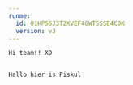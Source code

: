 ```yaml
---
runme:
  id: 01HPS6J3T2KVEF4GWTSSSE4C0K
  version: v3
---
```


```sh {"id":"01HPS6Q7CBEXH94M4JPGCJ0ERP","language":"sh"}
Hi team!! XD


Hallo hier is Piskul
```